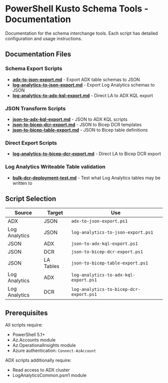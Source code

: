 # PowerShell Kusto Schema Tools - Documentation

Documentation for the schema interchange tools. Each script has detailed configuration and usage instructions.

## Documentation Files

### Schema Export Scripts

- **[adx-to-json-export.md](adx-to-json-export.md)** - Export ADX table schemas to JSON
- **[log-analytics-to-json-export.md](log-analytics-to-json-export.md)** - Export Log Analytics schemas to JSON  
- **[log-analytics-to-adx-kql-export.md](log-analytics-to-adx-kql-export.md)** - Direct LA to ADX KQL export

### JSON Transform Scripts

- **[json-to-adx-kql-export.md](json-to-adx-kql-export.md)** - JSON to ADX KQL scripts
- **[json-to-bicep-dcr-export.md](json-to-bicep-dcr-export.md)** - JSON to Bicep DCR templates
- **[json-to-bicep-table-export.md](json-to-bicep-table-export.md)** - JSON to Bicep table definitions

### Direct Export Scripts

- **[log-analytics-to-bicep-dcr-export.md](log-analytics-to-bicep-dcr-export.md)** - Direct LA to Bicep DCR export

### Log Analytics Writeable Table validation

- **[bulk-dcr-deployment-test.md](bulk-dcr-deployment-test.md)** - Test what Log Analytics tables may be written to

## Script Selection

| Source        | Target    | Use                                     |
| ------------- | --------- | --------------------------------------- |
| ADX           | JSON      | `adx-to-json-export.ps1`                |
| Log Analytics | JSON      | `log-analytics-to-json-export.ps1`      |
| JSON          | ADX       | `json-to-adx-kql-export.ps1`            |
| JSON          | DCR       | `json-to-bicep-dcr-export.ps1`          |
| JSON          | LA Tables | `json-to-bicep-table-export.ps1`        |
| Log Analytics | ADX       | `log-analytics-to-adx-kql-export.ps1`   |
| Log Analytics | DCR       | `log-analytics-to-bicep-dcr-export.ps1` |

## Prerequisites

All scripts require:

- PowerShell 5.1+
- Az.Accounts module
- Az.OperationalInsights module  
- Azure authentication: `Connect-AzAccount`

ADX scripts additionally require:

- Read access to ADX cluster
- LogAnalyticsCommon.psm1 module
